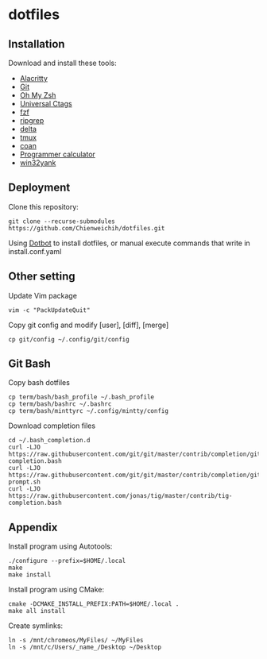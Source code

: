 # dotfiles

## Installation

Download and install these tools:

* [Alacritty][alacritty]
* [Git][git]
* [Oh My Zsh][oh-my-zsh]
* [Universal Ctags][ctags]
* [fzf][fzf]
* [ripgrep][rg]
* [delta][delta]
* [tmux][tmux]
* [coan][coan]
* [Programmer calculator][pcalc]
* [win32yank][win32yank]

## Deployment

Clone this repository:

    git clone --recurse-submodules https://github.com/Chienweichih/dotfiles.git

Using [Dotbot][dotbot] to install dotfiles, or manual execute commands that write in install.conf.yaml

## Other setting

Update Vim package

    vim -c "PackUpdateQuit"

Copy git config and modify [user], [diff], [merge]

    cp git/config ~/.config/git/config

## Git Bash

Copy bash dotfiles

    cp term/bash/bash_profile ~/.bash_profile
    cp term/bash/bashrc ~/.bashrc
    cp term/bash/minttyrc ~/.config/mintty/config

Download completion files

    cd ~/.bash_completion.d
    curl -LJO https://raw.githubusercontent.com/git/git/master/contrib/completion/git-completion.bash
    curl -LJO https://raw.githubusercontent.com/git/git/master/contrib/completion/git-prompt.sh
    curl -LJO https://raw.githubusercontent.com/jonas/tig/master/contrib/tig-completion.bash

## Appendix

Install program using Autotools:

    ./configure --prefix=$HOME/.local
    make
    make install

Install program using CMake:

    cmake -DCMAKE_INSTALL_PREFIX:PATH=$HOME/.local .
    make all install

Create symlinks:

    ln -s /mnt/chromeos/MyFiles/ ~/MyFiles
    ln -s /mnt/c/Users/_name_/Desktop ~/Desktop



[alacritty]: <https://github.com/alacritty/alacritty>
[git]: <https://git-scm.com/downloads/>
[oh-my-zsh]: <https://ohmyz.sh/>
[ctags]: <https://github.com/universal-ctags/ctags>
[fzf]: <https://github.com/junegunn/fzf/releases>
[rg]: <https://github.com/BurntSushi/ripgrep/releases>
[delta]: <https://github.com/dandavison/delta/releases>
[tmux]: <https://github.com/tmux/tmux/releases>
[coan]: <https://coan2.sourceforge.net/index.php?page=install>
[pcalc]: <https://github.com/alt-romes/programmer-calculator>
[win32yank]: <https://github.com/equalsraf/win32yank/releases>
[dotbot]: <https://github.com/anishathalye/dotbot>
